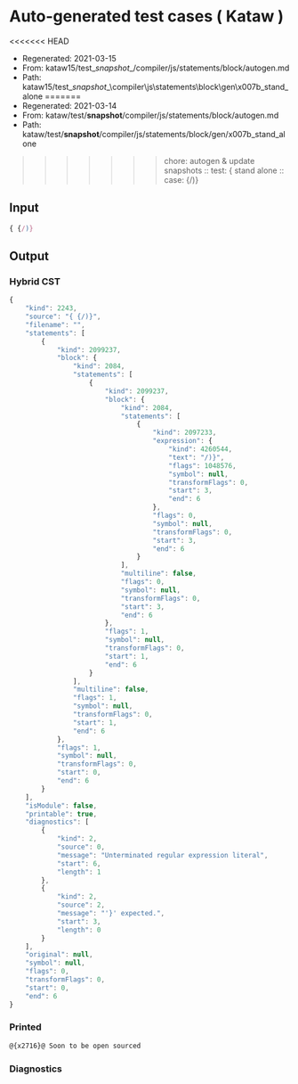 # Auto-generated test cases ( Kataw )
<<<<<<< HEAD
- Regenerated: 2021-03-15
- From: kataw15/test\__snapshot__/compiler/js/statements/block/autogen.md
- Path: kataw15/test\__snapshot__\compiler\js\statements\block\gen\x007b_stand_alone
=======
- Regenerated: 2021-03-14
- From: kataw/test/__snapshot__/compiler/js/statements/block/autogen.md
- Path: kataw/test/__snapshot__/compiler/js/statements/block/gen/x007b_stand_alone
>>>>>>> chore: autogen & update snapshots
> :: test: { stand alone
> :: case: {/)}
## Input

`````js
{ {/)}
`````

## Output

### Hybrid CST

```javascript
{
    "kind": 2243,
    "source": "{ {/)}",
    "filename": "",
    "statements": [
        {
            "kind": 2099237,
            "block": {
                "kind": 2084,
                "statements": [
                    {
                        "kind": 2099237,
                        "block": {
                            "kind": 2084,
                            "statements": [
                                {
                                    "kind": 2097233,
                                    "expression": {
                                        "kind": 4260544,
                                        "text": "/)}",
                                        "flags": 1048576,
                                        "symbol": null,
                                        "transformFlags": 0,
                                        "start": 3,
                                        "end": 6
                                    },
                                    "flags": 0,
                                    "symbol": null,
                                    "transformFlags": 0,
                                    "start": 3,
                                    "end": 6
                                }
                            ],
                            "multiline": false,
                            "flags": 0,
                            "symbol": null,
                            "transformFlags": 0,
                            "start": 3,
                            "end": 6
                        },
                        "flags": 1,
                        "symbol": null,
                        "transformFlags": 0,
                        "start": 1,
                        "end": 6
                    }
                ],
                "multiline": false,
                "flags": 1,
                "symbol": null,
                "transformFlags": 0,
                "start": 1,
                "end": 6
            },
            "flags": 1,
            "symbol": null,
            "transformFlags": 0,
            "start": 0,
            "end": 6
        }
    ],
    "isModule": false,
    "printable": true,
    "diagnostics": [
        {
            "kind": 2,
            "source": 0,
            "message": "Unterminated regular expression literal",
            "start": 6,
            "length": 1
        },
        {
            "kind": 2,
            "source": 2,
            "message": "'}' expected.",
            "start": 3,
            "length": 0
        }
    ],
    "original": null,
    "symbol": null,
    "flags": 0,
    "transformFlags": 0,
    "start": 0,
    "end": 6
}
```

### Printed

```javascript
@{x2716}@ Soon to be open sourced
```

### Diagnostics

```javascript

```

